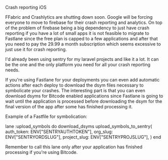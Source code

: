 Crash reporting iOS

FFabric and Crashlytics are shutting down soon. Google will be forcing everyone to move to firebase for their crash reporting and analytics. On top of the problem of firebase being a big dependency to just have crash reporting if you have a lot of small apps it is not feasible to migrate to Fastlane since the free plan is capped to a few applications and after that you need to pay the 29.99 a month subscription which seems excessive to just use it for crash reporting.

I'd already been using sentry for my laravel projects and like it a lot. It can be the one and the only platform you need for all your crash reporting needs.

If you're using Fastlane for your deployments you can even add automatic actions after each deploy to download the dsym files necessary to symbolicate your crashes. The interesting part is that you can even download dsyms for Bitcode enabled applications since Fastlane is going to wait until the application is processed before downloading the dsym for the final version of the app after some has finished processing it.

Example of a Fastfile for symbolication:

lane :upload_symbols do
  download_dsyms
  upload_symbols_to_sentry(
    auth_token: ENV["SENTRYAUTHTOKEN"],
    org_slug: ENV["SENTRYORDSLUG"],
    project_slug: ENV["SENTRYPROJSLUG"],
  )
end

Remember to call this lane only after your application has finished processing if you're using Bitcode.

